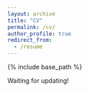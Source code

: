 ```yaml
---
layout: archive
title: "CV"
permalink: /cv/
author_profile: true
redirect_from:
  - /resume
---
```


{% include base_path %}

Waiting for updating!